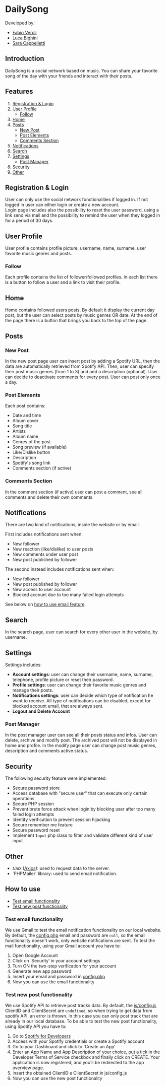 # DailySong 

Developed by:
- [Fabio Veroli](https://github.com/Fab-Ver)
- [Luca Bighini](https://github.com/BigoLuca)
- [Sara Cappelletti](https://github.com/SaraCappelletti)

## Introduction

DailySong is a social network based on music.
You can share your favorite song of the day with your friends and interact with their posts. 

## Features

1. [Registration & Login](#registration--login)
2. [User Profile](#user-profile)
   - [Follow](#follow)
3. [Home](#home)
4. [Posts](#posts)
   - [New Post](#new-post)
   - [Post Elements](#post-elements)
   - [Comments Section](#comments-section)
5. [Notifications](#notifications)
6. [Search](#search)
7. [Settings](#settings)
   - [Post Manager](#post-manager)
8. [Security](#security)
9. [Other](#other)

## Registration & Login

User can only use the social network functionalities if logged in. If not logged in user can either login or create a new account.  
Login page includes also the possibility to reset the user password, using a link send via mail and the possibility to remind the user when they logged in for a period of 30 days. 

## User Profile

User profile contains profile picture, username, name, surname, user favorite music genres and posts.

### Follow

Each profile contains the list of follower/followed profiles. In each list there is a button to follow a user and a link to visit their profile. 

## Home

Home contains followed users posts. By default it display the current day post, but the user can select posts by music genres OR date. At the end of the page there is a button that brings you back to the top of the page.

## Posts

### New Post

In the new post page user can insert post by adding a Spotify URL, then the data are automatically retrieved from Spotify API. Then, user can specify their post music genres (from 1 to 3) and add a description (optional). User can decide to deactivate comments for every post. User can post only once a day.

### Post Elements

Each post contains: 
- Date and time
- Album cover
- Song title
- Artists
- Album name
- Genres of the post
- Song preview (if available)
- Like/Dislike button
- Description
- Spotify's song link
- Comments section (if active)

### Comments Section

In the comment section (if active) user can post a comment, see all comments and delete their own comments. 

## Notifications

There are two kind of notifications, inside the website or by email.  

First includes notifications sent when:
- New follower
- New reaction (like/dislike) to user posts
- New comments under user post
- New post published by follower  

The second instead includes notifications sent when:
- New follower
- New post published by follower
- New access to user account
- Blocked account due to too many failed login attempts

See below on [how to use email feature](#test-email-functionality). 

## Search

In the search page, user can search for every other user in the website, by username. 

## Settings

Settings includes:
- **Account settings**: user can change their username, name, surname, telephone, profile picture or reset their password.
- **Profile settings**: user can change their favorite music genres and manage their posts.
- **Notifications settings**: user can decide which type of notification he want to receive. All type of notifications can be disabled, except for blocked account email, that are always sent. 
- **Logout and Delete Account**

### Post Manager

In the post manager user can see all their posts status and infos. User can delete, archive and modify post. The archived post will not be displayed in home and profile. In the modify page user can change post music genres, description and comments active status. 

## Security

The following security feature were implemented:
- Secure password store
- Access database with "secure user" that can execute only certain operations 
- Secure PHP session
- Prevent brute force attack when login by blocking user after too many failed login attempts
- Identity verification to prevent session hijacking 
- Secure remember me feature
- Secure password reset
- Implement `Input` php class to filter and validate different kind of user input

## Other

- `AJAX` ([Axios](https://axios-http.com/)): used to request data to the server.
- 'PHPMailer' library: used to send email notification. 


## How to use
- [Test email functionality](#test-email-functionality)
- [Test new post functionality](#test-new-post-functionality)

### Test email functionality

We use Gmail to test the email notification functionality on our local website. By default, the [config.php](config.php) email and password are `null`, so the email functionality doesn't work, only website notifications are sent. To test the mail functionality, using your Gmail account you have to:
1. Open Google Account
2. Click on  ‘Security’ in your account settings
3. Turn ON the two-step verification for your account
4. Generate new app password
5. Insert your email and password in [config.php](config.php)
6. Now you can use the email functionality

### Test new post functionality

We use Spotify API to retrieve post tracks data. By default, the [js/config.js](js/config.js) ClientID and ClientSecret are `undefined`, so when trying to get data from spotify API, an error is thrown. In this case you can only post track that are already in our local database. To be able to test the new post functionality, using Spotify API you have to: 
1. Go to [Spotify for Developers](https://developer.spotify.com/)
2. Access with your Spotify credentials or create a Spotify account 
3. Go to your Dashboard and click to 'Create an App'
4. Enter an App Name and App Description of your choice, put a tick in the Developer Terms of Service checkbox and finally click on CREATE. Your application is now registered, and you’ll be redirected to the app overview page.
5. Insert the obtained ClientID e ClientSecret in js/config.js
6. Now you can use the new post functionality
